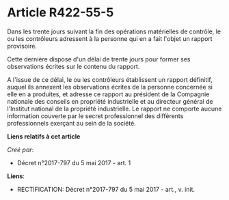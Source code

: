 # Article R422-55-5

Dans les trente jours suivant la fin des opérations matérielles de contrôle, le ou les contrôleurs adressent à la personne
qui en a fait l'objet un rapport provisoire.

Cette dernière dispose d'un délai de trente jours pour former ses observations écrites sur le contenu du rapport.

A l'issue de ce délai, le ou les contrôleurs établissent un rapport définitif, auquel ils annexent les observations écrites
de la personne concernée si elle en a produites, et adresse ce rapport au président de la Compagnie nationale des conseils en
propriété industrielle et au directeur général de l'Institut national de la propriété industrielle. Le rapport ne comporte
aucune information couverte par le secret professionnel des différents professionnels exerçant au sein de la société.

**Liens relatifs à cet article**

_Créé par_:

  - Décret n°2017-797 du 5 mai 2017 - art. 1

**Liens**:

  - RECTIFICATION: Décret n°2017-797 du 5 mai 2017 - art., v. init.
